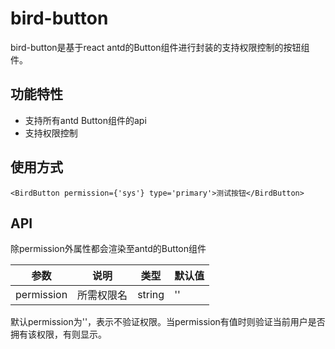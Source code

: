 # bird-button

bird-button是基于react antd的Button组件进行封装的支持权限控制的按钮组件。

## 功能特性

- 支持所有antd Button组件的api
- 支持权限控制

## 使用方式

```
<BirdButton permission={'sys'} type='primary'>测试按钮</BirdButton>
```

## API
除permission外属性都会渲染至antd的Button组件


参数 | 说明 | 类型 | 默认值
---|---|---|---
permission | 所需权限名 | string | ''

默认permission为''，表示不验证权限。当permission有值时则验证当前用户是否拥有该权限，有则显示。
